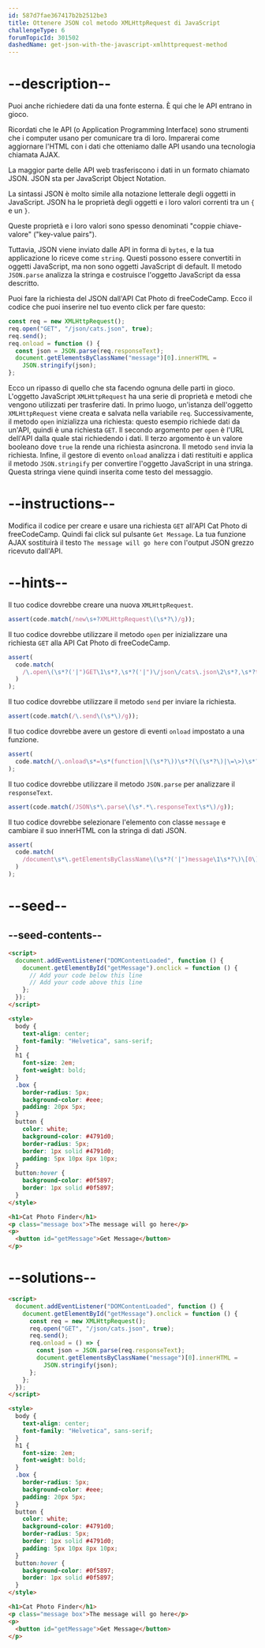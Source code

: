 ```yaml
---
id: 587d7fae367417b2b2512be3
title: Ottenere JSON col metodo XMLHttpRequest di JavaScript
challengeType: 6
forumTopicId: 301502
dashedName: get-json-with-the-javascript-xmlhttprequest-method
---
```


# --description--

Puoi anche richiedere dati da una fonte esterna. È qui che le API entrano in gioco.

Ricordati che le API (o Application Programming Interface) sono strumenti che i computer usano per comunicare tra di loro. Imparerai come aggiornare l'HTML con i dati che otteniamo dalle API usando una tecnologia chiamata AJAX.

La maggior parte delle API web trasferiscono i dati in un formato chiamato JSON. JSON sta per JavaScript Object Notation.

La sintassi JSON è molto simile alla notazione letterale degli oggetti in JavaScript. JSON ha le proprietà degli oggetti e i loro valori correnti tra un `{` e un `}`.

Queste proprietà e i loro valori sono spesso denominati "coppie chiave-valore" ("key-value pairs").

Tuttavia, JSON viene inviato dalle API in forma di `bytes`, e la tua applicazione lo riceve come `string`. Questi possono essere convertiti in oggetti JavaScript, ma non sono oggetti JavaScript di default. Il metodo `JSON.parse` analizza la stringa e costruisce l'oggetto JavaScript da essa descritto.

Puoi fare la richiesta del JSON dall'API Cat Photo di freeCodeCamp. Ecco il codice che puoi inserire nel tuo evento click per fare questo:

```js
const req = new XMLHttpRequest();
req.open("GET", "/json/cats.json", true);
req.send();
req.onload = function () {
  const json = JSON.parse(req.responseText);
  document.getElementsByClassName("message")[0].innerHTML =
    JSON.stringify(json);
};
```

Ecco un ripasso di quello che sta facendo ognuna delle parti in gioco. L'oggetto JavaScript `XMLHttpRequest` ha una serie di proprietà e metodi che vengono utilizzati per trasferire dati. In primo luogo, un'istanza dell'oggetto `XMLHttpRequest` viene creata e salvata nella variabile `req`. Successivamente, il metodo `open` inizializza una richiesta: questo esempio richiede dati da un'API, quindi è una richiesta `GET`. Il secondo argomento per `open` è l'URL dell'API dalla quale stai richiedendo i dati. Il terzo argomento è un valore booleano dove `true` la rende una richiesta asincrona. Il metodo `send` invia la richiesta. Infine, il gestore di evento `onload` analizza i dati restituiti e applica il metodo `JSON.stringify` per convertire l'oggetto JavaScript in una stringa. Questa stringa viene quindi inserita come testo del messaggio.

# --instructions--

Modifica il codice per creare e usare una richiesta `GET` all'API Cat Photo di freeCodeCamp. Quindi fai click sul pulsante `Get Message`. La tua funzione AJAX sostituirà il testo `The message will go here` con l'output JSON grezzo ricevuto dall'API.

# --hints--

Il tuo codice dovrebbe creare una nuova `XMLHttpRequest`.

```js
assert(code.match(/new\s+?XMLHttpRequest\(\s*?\)/g));
```

Il tuo codice dovrebbe utilizzare il metodo `open` per inizializzare una richiesta `GET` alla API Cat Photo di freeCodeCamp.

```js
assert(
  code.match(
    /\.open\(\s*?('|")GET\1\s*?,\s*?('|")\/json\/cats\.json\2\s*?,\s*?true\s*?\)/g
  )
);
```

Il tuo codice dovrebbe utilizzare il metodo `send` per inviare la richiesta.

```js
assert(code.match(/\.send\(\s*\)/g));
```

Il tuo codice dovrebbe avere un gestore di eventi `onload` impostato a una funzione.

```js
assert(
  code.match(/\.onload\s*=\s*(function|\(\s*?\))\s*?(\(\s*?\)|\=\>)\s*?{/g)
);
```

Il tuo codice dovrebbe utilizzare il metodo `JSON.parse` per analizzare il `responseText`.

```js
assert(code.match(/JSON\s*\.parse\(\s*.*\.responseText\s*\)/g));
```

Il tuo codice dovrebbe selezionare l'elemento con classe `message` e cambiare il suo innerHTML con la stringa di dati JSON.

```js
assert(
  code.match(
    /document\s*\.getElementsByClassName\(\s*?('|")message\1\s*?\)\[0\]\s*\.innerHTML\s*?=\s*?JSON\.stringify\(.+?\)/g
  )
);
```

# --seed--

## --seed-contents--

```html
<script>
  document.addEventListener("DOMContentLoaded", function () {
    document.getElementById("getMessage").onclick = function () {
      // Add your code below this line
      // Add your code above this line
    };
  });
</script>

<style>
  body {
    text-align: center;
    font-family: "Helvetica", sans-serif;
  }
  h1 {
    font-size: 2em;
    font-weight: bold;
  }
  .box {
    border-radius: 5px;
    background-color: #eee;
    padding: 20px 5px;
  }
  button {
    color: white;
    background-color: #4791d0;
    border-radius: 5px;
    border: 1px solid #4791d0;
    padding: 5px 10px 8px 10px;
  }
  button:hover {
    background-color: #0f5897;
    border: 1px solid #0f5897;
  }
</style>

<h1>Cat Photo Finder</h1>
<p class="message box">The message will go here</p>
<p>
  <button id="getMessage">Get Message</button>
</p>
```

# --solutions--

```html
<script>
  document.addEventListener("DOMContentLoaded", function () {
    document.getElementById("getMessage").onclick = function () {
      const req = new XMLHttpRequest();
      req.open("GET", "/json/cats.json", true);
      req.send();
      req.onload = () => {
        const json = JSON.parse(req.responseText);
        document.getElementsByClassName("message")[0].innerHTML =
          JSON.stringify(json);
      };
    };
  });
</script>

<style>
  body {
    text-align: center;
    font-family: "Helvetica", sans-serif;
  }
  h1 {
    font-size: 2em;
    font-weight: bold;
  }
  .box {
    border-radius: 5px;
    background-color: #eee;
    padding: 20px 5px;
  }
  button {
    color: white;
    background-color: #4791d0;
    border-radius: 5px;
    border: 1px solid #4791d0;
    padding: 5px 10px 8px 10px;
  }
  button:hover {
    background-color: #0f5897;
    border: 1px solid #0f5897;
  }
</style>

<h1>Cat Photo Finder</h1>
<p class="message box">The message will go here</p>
<p>
  <button id="getMessage">Get Message</button>
</p>
```

